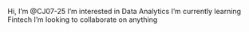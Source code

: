 Hi, I’m @CJ07-25
I’m interested in Data Analytics
I’m currently learning Fintech
I’m looking to collaborate on anything
<!---
CJ07-25/CJ07-25 is a special repository because its `README.md` (this file) appears on your GitHub profile.
You can click the Preview link to take a look at your changes.
--->
